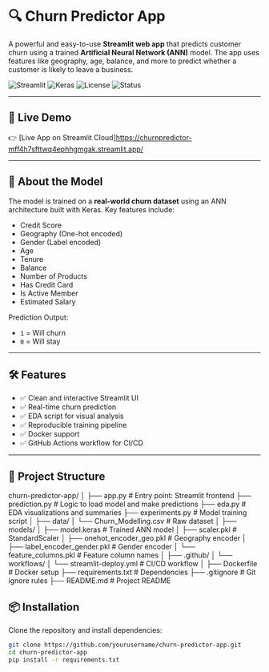 # 🔍 Churn Predictor App

A powerful and easy-to-use **Streamlit web app** that predicts customer churn using a trained **Artificial Neural Network (ANN)** model. The app uses features like geography, age, balance, and more to predict whether a customer is likely to leave a business.

![Streamlit](https://img.shields.io/badge/Made%20with-Streamlit-blue)
![Keras](https://img.shields.io/badge/Backend-Keras-red)
![License](https://img.shields.io/badge/License-MIT-green)
![Status](https://img.shields.io/badge/Status-Active-brightgreen)

---

## 🚀 Live Demo

👉 [Live App on Streamlit Cloud]https://churnpredictor-mff4h7sfttwq4ephhgmgak.streamlit.app/ 


---

## 🧠 About the Model

The model is trained on a **real-world churn dataset** using an ANN architecture built with Keras. Key features include:

- Credit Score
- Geography (One-hot encoded)
- Gender (Label encoded)
- Age
- Tenure
- Balance
- Number of Products
- Has Credit Card
- Is Active Member
- Estimated Salary

Prediction Output:
- `1` = Will churn  
- `0` = Will stay

---

## 🛠 Features

- ✅ Clean and interactive Streamlit UI
- ✅ Real-time churn prediction
- ✅ EDA script for visual analysis
- ✅ Reproducible training pipeline
- ✅ Docker support
- ✅ GitHub Actions workflow for CI/CD

---

## 📁 Project Structure
churn-predictor-app/
│
├── app.py                    # Entry point: Streamlit frontend
├── prediction.py             # Logic to load model and make predictions
├── eda.py                    # EDA visualizations and summaries
├── experiments.py            # Model training script
│
├── data/
│   └── Churn_Modelling.csv   # Raw dataset
│
├── models/
│   ├── model.keras               # Trained ANN model
│   ├── scaler.pkl                # StandardScaler
│   ├── onehot_encoder_geo.pkl    # Geography encoder
│   ├── label_encoder_gender.pkl  # Gender encoder
│   └── feature_columns.pkl       # Feature column names
│
├── .github/
│   └── workflows/
│       └── streamlit-deploy.yml  # CI/CD workflow
│
├── Dockerfile                # Docker setup
├── requirements.txt          # Dependencies
├── .gitignore                # Git ignore rules
├── README.md                 # Project README

## 📦 Installation

Clone the repository and install dependencies:

```bash
git clone https://github.com/yourusername/churn-predictor-app.git
cd churn-predictor-app
pip install -r requirements.txt